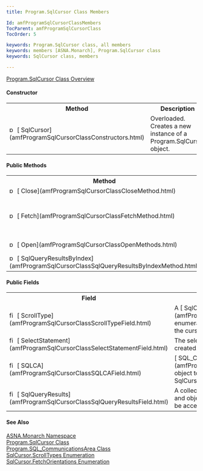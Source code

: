 ```yaml
---
title: Program.SqlCursor Class Members

Id: amfProgramSqlCursorClassMembers
TocParent: amfProgramSqlCursorClass
TocOrder: 5

keywords: Program.SqlCursor class, all members
keywords: members [ASNA.Monarch], Program.SqlCursor class
keywords: SqlCursor class, members

---
```


[ Program.SqlCursor Class Overview](amfProgramSqlCursorClass.html) 
<!--mine -->

#### Constructor
<table class="mytable" cellspacing="0" cellpadding="4" width="90%">
          <colgroup>
            <col width="30%" />
            <col width="70%" />
          </colgroup>
          <tr>
            <th>Method</th>
            <th>Description</th>
          </tr>
         <tr>
            <td><img id="IMG1" style="WIDTH: 16px; HEIGHT: 16px" alt="public property" src="../Images/Constructor.bmp" width="15" border="0" x-maintain-ratio="TRUE" />  
            [
            SqlCursor](amfProgramSqlCursorClassConstructors.html)</td>
            <td>Overloaded. Creates a
            new instance of a Program.SqlCursor object.</td>
          </tr>
</table>

<!--mine -->

#### Public Methods
<table class="mytable" cellspacing="0" cellpadding="4" width="90%">
          <colgroup>
            <col width="30%" />
            <col width="70%" />
          </colgroup>
          <tr>
            <th>Method</th>
            <th>Description</th>
          </tr>
          <tr>
            <td><img id="Img6" style="WIDTH: 16px; HEIGHT: 16px" alt="public method" src="../Images/Methods.bmp" width="15" border="0" x-maintain-ratio="TRUE" />  
            [
            Close](amfProgramSqlCursorClassCloseMethod.html)</td>
            <td>Closes a
            Program.SqlCursor.</td>
          </tr>
          <tr>
            <td><img id="Img7" style="WIDTH: 16px; HEIGHT: 16px" alt="public method" src="../Images/Methods.bmp" width="15" border="0" x-maintain-ratio="TRUE" />  
            [
            Fetch](amfProgramSqlCursorClassFetchMethod.html)</td>
            <td>Determines if results
            are available and conditions the lines that
            retrieve the query results by the 
            [
            SqlCursor.FetchOrientations](amfProgramSqlCursorFetchOrientationsEnumeration.html) value.</td>
          </tr>
          <tr>
            <td><img id="Img8" style="WIDTH: 16px; HEIGHT: 16px" alt="public method" src="../Images/Methods.bmp" width="15" border="0" x-maintain-ratio="TRUE" />  
            [
            Open](amfProgramSqlCursorClassOpenMethods.html)</td>
            <td>Overloaded. Executes the
            select statement and populates the SQL cursor with
            or without select statement variables</td>
          </tr>
          <tr>
            <td><img id="Img9" style="WIDTH: 16px; HEIGHT: 16px" alt="public method" src="../Images/Methods.bmp" width="15" border="0" x-maintain-ratio="TRUE" />  
            [
            SqlQueryResultsByIndex](amfProgramSqlCursorClassSqlQueryResultsByIndexMethod.html)</td>
            <td>Returns an object from the
            SqlCursor result set by index.</td>
          </tr>
</table>

#### Public Fields
<table class="mytable" cellspacing="0" cellpadding="4" width="90%">
          <colgroup>
            <col width="30%" />
            <col width="70%" />
          </colgroup>
          <tr>
            <th>Field</th>
            <th>Description</th>
          </tr>          <tr>
            <td><img id="Img2" style="WIDTH: 16px; HEIGHT: 16px" alt="fields" src="../Images/Field.bmp" width="15" border="0" x-maintain-ratio="TRUE" />
              [
              ScrollType](amfProgramSqlCursorClassScrollTypeField.html)
            </td>
            <td>A 
            [
            SqlCursor.ScrollTypes](amfProgramSqlCursorScrollTypesEnumeration.html) enumeration value
            defining the type of scrolling for the cursor.</td>
          </tr>
          <tr>
            <td><img id="Img3" style="WIDTH: 16px; HEIGHT: 16px" alt="fields" src="../Images/Field.bmp" width="16" border="0" x-maintain-ratio="TRUE" />
              [
              SelectStatement](amfProgramSqlCursorClassSelectStatementField.html)
            </td>
            <td>The select
            statement with which the result set was
            created.</td>
          </tr>
          <tr>
            <td><img id="Img5" style="WIDTH: 16px; HEIGHT: 16px" alt="fields" src="../Images/Field.bmp" border="0" x-maintain-ratio="TRUE" />
              [
              SQLCA](amfProgramSqlCursorClassSQLCAField.html)
            </td>
            <td>[
            SQL_CommunicationsArea](amfProgramSQL_CommunicationsAreaClass.html) object to trap and report
            run-time errors for the SqlCursor.</td>
          </tr>
          <tr>
            <td><img id="Img4" style="WIDTH: 16px; HEIGHT: 16px" alt="fields" src="../Images/Field.bmp" width="15" border="0" x-maintain-ratio="TRUE" />
              [
              SqlQueryResults](amfProgramSqlCursorClassSqlQueryResultsField.html)
            </td>
            <td>A collection
            representing the query results (string and object)
            allowing values for a particular column to be
            accessed by name.</td>
          </tr>
</table>

#### See Also
[ASNA.Monarch Namespace](amfMonarchNamespace.html) <br /> [Program.SqlCursor Class](amfProgramDBParmClass.html) <br /> [ Program.SQL_CommunicationsArea Class](amfProgramSQL_CommunicationsAreaClass.html) <br /> [ SqlCursor.ScrollTypes Enumeration](amfProgramSqlCursorScrollTypesEnumeration.html) <br /> [ SqlCursor.FetchOrientations Enumeration](amfProgramSqlCursorFetchOrientationsEnumeration.html) 
